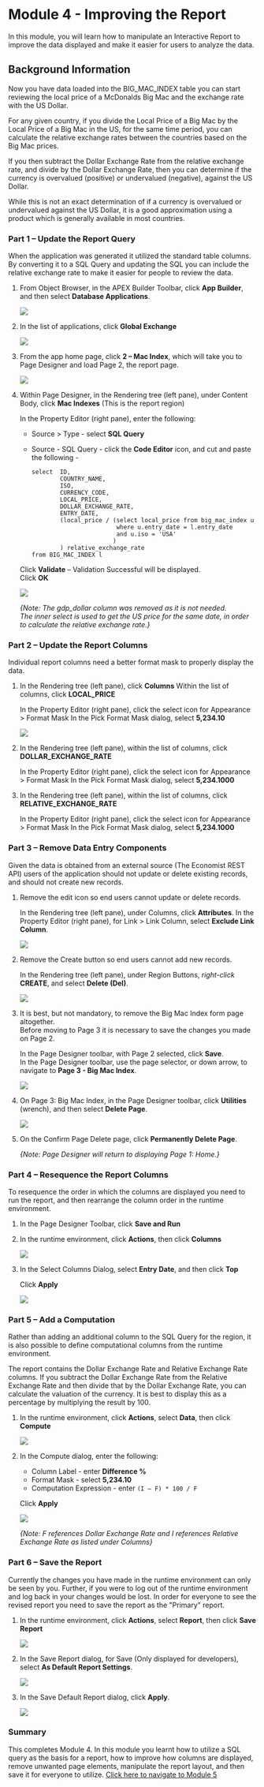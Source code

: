 # Module 4 - Improving the Report

In this module, you will learn how to manipulate an Interactive Report to improve the data displayed and make it easier for users to analyze the data. 

## Background Information
Now you have data loaded into the BIG\_MAC\_INDEX table you can start reviewing the local price of a McDonalds Big Mac and the exchange rate with the US Dollar.

For any given country, if you divide the Local Price of a Big Mac by the Local Price of a Big Mac in the US, for the same time period, you can calculate the relative exchange rates between the countries based on the Big Mac prices.

If you then subtract the Dollar Exchange Rate from the relative exchange rate, and divide by the Dollar Exchange Rate, then you can determine if the currency is overvalued (positive) or undervalued (negative), against the US Dollar.

While this is not an exact determination of if a currency is overvalued or undervalued against the US Dollar, it is a good approximation using a product which is generally available in most
countries.

### **Part 1** – Update the Report Query
When the application was generated it utilized the standard table columns. By converting it to a SQL Query and updating the SQL you can include the relative exchange rate to make it easier for people to review the data.

1. From Object Browser, in the APEX Builder Toolbar, click **App Builder**,
and then select **Database Applications**.  

    ![](images/4/go-apps.png)

2. In the list of applications, click **Global Exchange**  

    ![](images/4/go-global-exchange.png)

3. From the app home page, click **2 – Mac Index**, which will take you to Page Designer and load Page 2, the report page.

    ![](images/4/go-page2.png)

4. Within Page Designer, in the Rendering tree (left pane), under Content Body, click **Mac Indexes** (This is the report region)

    In the Property Editor (right pane), enter the following:
    - Source > Type - select **SQL Query**
    - Source - SQL Query - click the **Code Editor** icon, and cut and paste the following -
    
        ```
        select  ID,
                COUNTRY_NAME,
                ISO,
                CURRENCY_CODE,
                LOCAL_PRICE,
                DOLLAR_EXCHANGE_RATE,
                ENTRY_DATE,
                (local_price / (select local_price from big_mac_index u
                                where u.entry_date = l.entry_date
                                and u.iso = 'USA'
                               )
                ) relative_exchange_rate
        from BIG_MAC_INDEX l
        ```

    Click **Validate** – Validation Successful will be displayed.   
    Click **OK**

    ![](images/4/set-report.png)

    *{Note: The _gdp\_dollar_ column was removed as it is not needed.   
    The inner select is used to get the US price for the same date, in order to calculate the relative exchange rate.}*

### **Part 2** – Update the Report Columns
Individual report columns need a better format mask to properly display the data.

1. In the Rendering tree (left pane), click **Columns**
    Within the list of columns, click **LOCAL_PRICE**
    
    In the Property Editor (right pane), click the select icon for
Appearance > Format Mask
    In the Pick Format Mask dialog, select **5,234.10**

    ![](images/4/set-format.png)

2. In the Rendering tree (left pane), within the list of columns, click **DOLLAR\_EXCHANGE_RATE**

    In the Property Editor (right pane), click the select icon for
Appearance > Format Mask
    In the Pick Format Mask dialog, select **5,234.1000**
    
3. In the Rendering tree (left pane), within the list of columns, click **RELATIVE\_EXCHANGE_RATE**

    In the Property Editor (right pane), click the select icon for
Appearance > Format Mask
    In the Pick Format Mask dialog, select **5,234.1000**


### **Part 3** – Remove Data Entry Components
Given the data is obtained from an external source (The Economist REST API) users of the application should not update or delete existing records, and should not create new records.

1. Remove the edit icon so end users cannot update or delete records.
    
    In the Rendering tree (left pane), under Columns, click **Attributes**.
    In the Property Editor (right pane), for Link > Link Column, select **Exclude Link Column**.
    
    ![](images/4/remove-edit.png)

2. Remove the Create button so end users cannot add new records.

    In the Rendering tree (left pane), under Region Buttons, _right-click_ **CREATE**, and select **Delete (Del)**. 
    
    ![](images/4/del-create.png)
    
3. It is best, but not mandatory, to remove the Big Mac Index form page altogether.     
    Before moving to Page 3 it is necessary to save the changes you made on Page 2.

    In the Page Designer toolbar, with Page 2 selected, click **Save**.     
    In the Page Designer toolbar, use the page selector, or down arrow, to navigate to **Page 3 - Big Mac Index**.
    
    ![](images/4/go-page3.png)

4. On Page 3: Big Mac Index, in the Page Designer toolbar, click **Utilities** (wrench), and then select **Delete Page**. 
    
    ![](images/4/del-page.png)
    
5. On the Confirm Page Delete page, click **Permanently Delete Page**.

    *{Note: Page Designer will return to displaying _Page 1: Home_.}*
    
### **Part 4** – Resequence the Report Columns
To resequence the order in which the columns are displayed you need to run the report, and then rearrange the column order in the runtime environment.

1. In the Page Designer Toolbar, click **Save and Run**

2. In the runtime environment, click **Actions**, then click **Columns**
    
    ![](images/4/go-columns.png)

3. In the Select Columns Dialog, select **Entry Date**, and then click **Top**

    Click **Apply**  
    
    ![](images/4/move-columns.png)

### **Part 5** – Add a Computation
Rather than adding an additional column to the SQL Query for the region, it is also possible to define computational columns from the runtime environment.

The report contains the Dollar Exchange Rate and Relative Exchange Rate columns. If you subtract the Dollar Exchange Rate from the Relative Exchange Rate and then divide that by the Dollar Exchange Rate, you can calculate the valuation of the currency. It is best to display this as a percentage by multiplying the result by 100.

1. In the runtime environment, click **Actions**, select **Data**, then click **Compute**
    
    ![](images/4/go-compute.png)

2. In the Compute dialog, enter the following:
    - Column Label - enter **Difference %**
    - Format Mask - select **5,234.10**
    - Computation Expression - enter ```(I – F) * 100 / F```
    
    Click **Apply**  

    ![](images/4/set-compute.png)

    *{Note: _F_ references Dollar Exchange Rate and _I_ references Relative Exchange Rate as listed under Columns}*

### **Part 6** – Save the Report
Currently the changes you have made in the runtime environment can only be seen by you. Further, if you were to log out of the runtime environment and log back in your changes would be lost. In order for everyone to see the revised report you need to save the report as the "Primary" report.

1. In the runtime environment, click **Actions**, select **Report**, then click **Save Report**  
    
    ![](images/4/go-save.png)

2.  In the Save Report dialog, for Save (Only displayed for developers), select **As Default Report Settings**.

    ![](images/4/go-default.png)

3. In the Save Default Report dialog, click **Apply**.     

    ![](images/4/set-default.png)

### **Summary**
This completes Module 4. In this module you learnt how to utilize a SQL query as the basis for a report, how to improve how columns are displayed, remove unwanted page elements, manipulate the report layout, and then save it for everyone to utilize. [Click here to navigate to Module 5](5-adding-chart.md)
